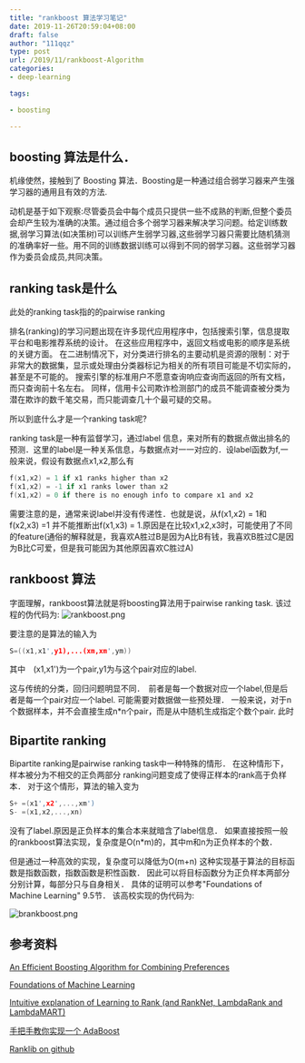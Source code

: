 ```yaml
---
title: "rankboost 算法学习笔记"
date: 2019-11-26T20:59:04+08:00
draft: false
author: "111qqz"
type: post
url: /2019/11/rankboost-Algorithm
categories:
- deep-learning

tags:

- boosting 

---
```


## boosting 算法是什么．
机缘使然，接触到了 Boosting 算法．Boosting是一种通过组合弱学习器来产生强学习器的通用且有效的方法.

动机是基于如下观察:尽管委员会中每个成员只提供一些不成熟的判断,但整个委员会却产生较为准确的决策。通过组合多个弱学习器来解决学习问题。给定训练数据,弱学习算法(如决策树)可以训练产生弱学习器,这些弱学习器只需要比随机猜测的准确率好一些。用不同的训练数据训练可以得到不同的弱学习器。这些弱学习器作为委员会成员,共同决策。

## ranking task是什么

此处的ranking task指的的pairwise ranking

排名(ranking)的学习问题出现在许多现代应用程序中，包括搜索引擎，信息提取平台和电影推荐系统的设计。 在这些应用程序中，返回文档或电影的顺序是系统的关键方面。 在二进制情况下，对分类进行排名的主要动机是资源的限制：对于非常大的数据集，显示或处理由分类器标记为相关的所有项目可能是不切实际的，甚至是不可能的。 搜索引擎的标准用户不愿意查询响应查询而返回的所有文档，而只查询前十名左右。 同样，信用卡公司欺诈检测部门的成员不能调查被分类为潜在欺诈的数千笔交易，而只能调查几十个最可疑的交易。

所以到底什么才是一个ranking task呢?

ranking task是一种有监督学习，通过label 信息，来对所有的数据点做出排名的预测．这里的label是一种关系信息，与数据点对一一对应的．设label函数为f,一般来说，假设有数据点x1,x2,那么有
```c
f(x1,x2) = 1 if x1 ranks higher than x2
f(x1,x2) = -1 if x1 ranks lower than x2
f(x1,x2) = 0 if there is no enough info to compare x1 and x2
```
需要注意的是，通常来说label并没有传递性．也就是说，从f(x1,x2) = 1和　f(x2,x3) =1 并不能推断出f(x1,x3) = 1.原因是在比较x1,x2,x3时，可能使用了不同的feature(通俗的解释就是，我喜欢A胜过B是因为A比B有钱，我喜欢B胜过C是因为B比C可爱，但是我可能因为其他原因喜欢C胜过A)


## rankboost 算法
字面理解，rankboost算法就是将boosting算法用于pairwise ranking task.
该过程的伪代码为:
![rankboost.png](https://i.loli.net/2019/12/01/ZR61l3JWuGsxMYz.png)

要注意的是算法的输入为
```c
S=((x1,x1',y1),...(xm,xm',ym))
```
其中　(x1,x1')为一个pair,y1为与这个pair对应的label.

这与传统的分类，回归问题明显不同．　前者是每一个数据对应一个label,但是后者是每一个pair对应一个label. 可能需要对数据做一些预处理．
一般来说，对于n个数据样本，并不会直接生成n*n个pair，而是从中随机生成指定个数个pair.
此时


## Bipartite ranking 
Bipartite ranking是pairwise ranking task中一种特殊的情形．
在这种情形下，样本被分为不相交的正负两部分
ranking问题变成了使得正样本的rank高于负样本．
对于这个情形，算法的输入变为
```c
S+ =(x1',x2',...,xm')
S- =(x1,x2,...,xn)
```
没有了label.原因是正负样本的集合本来就暗含了label信息．
如果直接按照一般的rankboost算法实现，复杂度是O(n*m)的，其中m和n为正负样本的个数．

但是通过一种高效的实现，复杂度可以降低为O(m+n)
这种实现基于算法的目标函数是指数函数，指数函数是积性函数．
因此可以将目标函数分为正负样本两部分分别计算，每部分只与自身相关．
具体的证明可以参考"Foundations of Machine Learning" 9.5节．
该高校实现的伪代码为:

![brankboost.png](https://i.loli.net/2019/12/01/be5ULxSguvDca7z.png)




## 参考资料

[An Efficient Boosting Algorithm for Combining Preferences](http://www.ai.mit.edu/projects/jmlr/papers/volume4/freund03a/freund03a.pdf)

[Foundations of Machine Learning](https://cs.nyu.edu/~mohri/mlbook/)

[Intuitive explanation of Learning to Rank (and RankNet, LambdaRank and LambdaMART)
](https://medium.com/@nikhilbd/intuitive-explanation-of-learning-to-rank-and-ranknet-lambdarank-and-lambdamart-fe1e17fac418)

[手把手教你实现一个 AdaBoost](https://www.ibm.com/developerworks/cn/analytics/library/machine-learning-hands-on6-adaboost/index.html)

[Ranklib on github](https://github.com/jobandtalent/RankLib)













